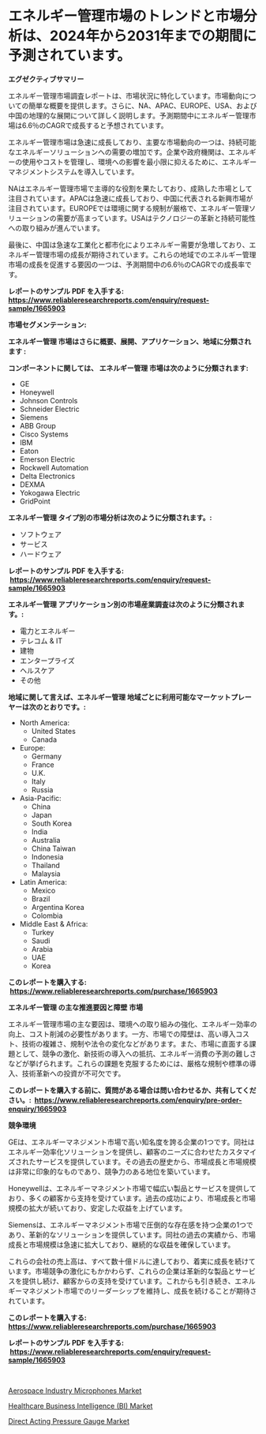 <p><h1>エネルギー管理市場のトレンドと市場分析は、2024年から2031年までの期間に予測されています。</h1></p><p><strong>エグゼクティブサマリー</strong></p>
<p><p>エネルギー管理市場調査レポートは、市場状況に特化しています。市場動向についての簡単な概要を提供します。さらに、NA、APAC、EUROPE、USA、および中国の地理的な展開について詳しく説明します。予測期間中にエネルギー管理市場は6.6％のCAGRで成長すると予想されています。</p><p>エネルギー管理市場は急速に成長しており、主要な市場動向の一つは、持続可能なエネルギーソリューションへの需要の増加です。企業や政府機関は、エネルギーの使用やコストを管理し、環境への影響を最小限に抑えるために、エネルギーマネジメントシステムを導入しています。</p><p>NAはエネルギー管理市場で主導的な役割を果たしており、成熟した市場として注目されています。APACは急速に成長しており、中国に代表される新興市場が注目されています。EUROPEでは環境に関する規制が厳格で、エネルギー管理ソリューションの需要が高まっています。USAはテクノロジーの革新と持続可能性への取り組みが進んでいます。</p><p>最後に、中国は急速な工業化と都市化によりエネルギー需要が急増しており、エネルギー管理市場の成長が期待されています。これらの地域でのエネルギー管理市場の成長を促進する要因の一つは、予測期間中の6.6％のCAGRでの成長率です。</p></p>
<p><strong>レポートのサンプル PDF を入手する: <a href="https://www.reliableresearchreports.com/enquiry/request-sample/1665903">https://www.reliableresearchreports.com/enquiry/request-sample/1665903</a></strong></p>
<p><strong>市場セグメンテーション:</strong></p>
<p><strong> エネルギー管理 市場はさらに概要、展開、アプリケーション、地域に分類されます :</strong></p>
<p><strong>コンポーネントに関しては、 エネルギー管理 市場は次のように分類されます: &nbsp;</strong></p>
<p><ul><li>GE</li><li>Honeywell</li><li>Johnson Controls</li><li>Schneider Electric</li><li>Siemens</li><li>ABB Group</li><li>Cisco Systems</li><li>IBM</li><li>Eaton</li><li>Emerson Electric</li><li>Rockwell Automation</li><li>Delta Electronics</li><li>DEXMA</li><li>Yokogawa Electric</li><li>GridPoint</li></ul></p>
<p><strong> エネルギー管理 タイプ別の市場分析は次のように分類されます。:</strong></p>
<p><ul><li>ソフトウェア</li><li>サービス</li><li>ハードウェア</li></ul></p>
<p><strong>レポートのサンプル PDF を入手する: &nbsp;<a href="https://www.reliableresearchreports.com/enquiry/request-sample/1665903">https://www.reliableresearchreports.com/enquiry/request-sample/1665903</a></strong></p>
<p><strong> エネルギー管理 アプリケーション別の市場産業調査は次のように分類されます。:</strong></p>
<p><ul><li>電力とエネルギー</li><li>テレコム & IT</li><li>建物</li><li>エンタープライズ</li><li>ヘルスケア</li><li>その他</li></ul></p>
<p><strong>地域に関して言えば、エネルギー管理 地域ごとに利用可能なマーケットプレーヤーは次のとおりです。:</strong></p>
<p><ul>
    <li>
        North America:
        <ul>
            <li>United States</li>
            <li>Canada</li>
        </ul>
    </li>
    <li>
        Europe:
        <ul>
            <li>Germany</li>
            <li>France</li>
            <li>U.K.</li>
            <li>Italy</li>
            <li>Russia</li>
        </ul>
    </li>
    <li>
        Asia-Pacific:
        <ul>
            <li>China</li>
            <li>Japan</li>
            <li>South Korea</li>
            <li>India</li>
            <li>Australia</li>
            <li>China Taiwan</li>
            <li>Indonesia</li>
            <li>Thailand</li>
            <li>Malaysia</li>
        </ul>
    </li>
    <li>
        Latin America:
        <ul>
            <li>Mexico</li>
            <li>Brazil</li>
            <li>Argentina Korea</li>
            <li>Colombia</li>
        </ul>
    </li>
    <li>
        Middle East & Africa:
        <ul>
            <li>Turkey</li>
            <li>Saudi</li>
            <li>Arabia</li>
            <li>UAE</li>
            <li>Korea</li>
        </ul>
    </li>
    </ul></p>
<p><strong>このレポートを購入する: &nbsp;<a href="https://www.reliableresearchreports.com/purchase/1665903">https://www.reliableresearchreports.com/purchase/1665903</a></strong></p>
<p><strong>エネルギー管理 の主な推進要因と障壁 市場</strong></p>
<p><p>エネルギー管理市場の主な要因は、環境への取り組みの強化、エネルギー効率の向上、コスト削減の必要性があります。一方、市場での障壁は、高い導入コスト、技術の複雑さ、規制や法令の変化などがあります。また、市場に直面する課題として、競争の激化、新技術の導入への抵抗、エネルギー消費の予測の難しさなどが挙げられます。これらの課題を克服するためには、厳格な規制や標準の導入、技術革新への投資が不可欠です。</p></p>
<p><strong>このレポートを購入する前に、質問がある場合は問い合わせるか、共有してください。:&nbsp; <a href="https://www.reliableresearchreports.com/enquiry/pre-order-enquiry/1665903">https://www.reliableresearchreports.com/enquiry/pre-order-enquiry/1665903</a></strong></p>
<p><strong>競争環境</strong></p>
<p><p>GEは、エネルギーマネジメント市場で高い知名度を誇る企業の1つです。同社はエネルギー効率化ソリューションを提供し、顧客のニーズに合わせたカスタマイズされたサービスを提供しています。その過去の歴史から、市場成長と市場規模は非常に印象的なものであり、競争力のある地位を築いています。</p><p>Honeywellは、エネルギーマネジメント市場で幅広い製品とサービスを提供しており、多くの顧客から支持を受けています。過去の成功により、市場成長と市場規模の拡大が続いており、安定した収益を上げています。</p><p>Siemensは、エネルギーマネジメント市場で圧倒的な存在感を持つ企業の1つであり、革新的なソリューションを提供しています。同社の過去の実績から、市場成長と市場規模は急速に拡大しており、継続的な収益を確保しています。</p><p>これらの会社の売上高は、すべて数十億ドルに達しており、着実に成長を続けています。市場競争の激化にもかかわらず、これらの企業は革新的な製品とサービスを提供し続け、顧客からの支持を受けています。これからも引き続き、エネルギーマネジメント市場でのリーダーシップを維持し、成長を続けることが期待されています。</p></p>
<p><strong>このレポートを購入する: &nbsp; <a href="https://www.reliableresearchreports.com/purchase/1665903">https://www.reliableresearchreports.com/purchase/1665903</a></strong></p>
<p><strong>レポートのサンプル PDF を入手する: &nbsp;<a href="https://www.reliableresearchreports.com/enquiry/request-sample/1665903">https://www.reliableresearchreports.com/enquiry/request-sample/1665903</a></strong><strong></strong></p>
<p>&nbsp;</p>
<p><p><a href="https://www.linkedin.com/pulse/aerospace-industry-microphones-market-growth-trends-covid-19-lxnfe?trackingId=hoAosENLa2%2BLowRwmb1RAw%3D%3D">Aerospace Industry Microphones Market</a></p><p><a href="https://www.linkedin.com/pulse/healthcare-business-intelligence-bi-market-size-reflecting-forecast-ronff?trackingId=TzvaVVDN7m%2FbjshlCz7VCQ%3D%3D">Healthcare Business Intelligence (BI) Market</a></p><p><a href="https://www.linkedin.com/pulse/direct-acting-pressure-gauge-market-size-focuses-dynamics-in-depth-suhcf?trackingId=yyNQYkhRnodOjhA2GA52fg%3D%3D">Direct Acting Pressure Gauge Market</a></p></p>